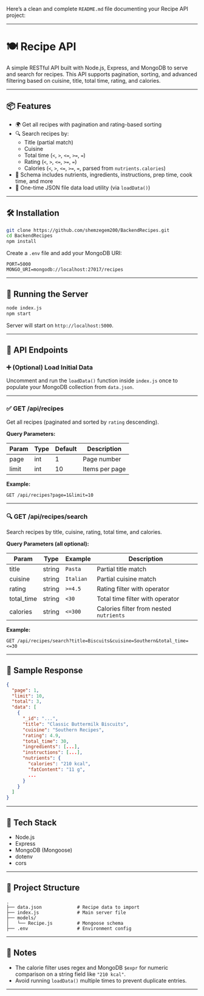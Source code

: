 Here’s a clean and complete `README.md` file documenting your Recipe API project:

---

# 🍽️ Recipe API

A simple RESTful API built with Node.js, Express, and MongoDB to serve and search for recipes. This API supports pagination, sorting, and advanced filtering based on cuisine, title, total time, rating, and calories.

---

## 📦 Features

- 🌍 Get all recipes with pagination and rating-based sorting
- 🔍 Search recipes by:
  - Title (partial match)
  - Cuisine
  - Total time (`<`, `>`, `<=`, `>=`, `=`)
  - Rating (`<`, `>`, `<=`, `>=`, `=`)
  - Calories (`<`, `>`, `<=`, `>=`, `=`, parsed from `nutrients.calories`)
- 🧾 Schema includes nutrients, ingredients, instructions, prep time, cook time, and more
- 🔁 One-time JSON file data load utility (via `loadData()`)

---

## 🛠️ Installation

```bash
git clone https://github.com/shemzegem200/BackendRecipes.git
cd BackendRecipes
npm install
```

Create a `.env` file and add your MongoDB URI:

```env
PORT=5000
MONGO_URI=mongodb://localhost:27017/recipes
```

---

## 🚀 Running the Server

```bash
node index.js
npm start
```

Server will start on `http://localhost:5000`.

---

## 🍳 API Endpoints

### ➕ (Optional) Load Initial Data

Uncomment and run the `loadData()` function inside `index.js` once to populate your MongoDB collection from `data.json`.

---

### ✅ GET /api/recipes

Get all recipes (paginated and sorted by `rating` descending).

**Query Parameters:**

| Param | Type | Default | Description |
|-------|------|---------|-------------|
| page  | int  | 1       | Page number |
| limit | int  | 10      | Items per page |

**Example:**

```http
GET /api/recipes?page=1&limit=10
```

---

### 🔍 GET /api/recipes/search

Search recipes by title, cuisine, rating, total time, and calories.

**Query Parameters (all optional):**

| Param      | Type   | Example         | Description                             |
|------------|--------|------------------|-----------------------------------------|
| title      | string | `Pasta`         | Partial title match                     |
| cuisine    | string | `Italian`       | Partial cuisine match                   |
| rating     | string | `>=4.5`         | Rating filter with operator             |
| total_time | string | `<30`           | Total time filter with operator         |
| calories   | string | `<=300`         | Calories filter from nested `nutrients` |

**Example:**

```http
GET /api/recipes/search?title=Biscuits&cuisine=Southern&total_time=<=30
```

---

## 📄 Sample Response

```json
{
  "page": 1,
  "limit": 10,
  "total": 3,
  "data": [
    {
      "_id": "...",
      "title": "Classic Buttermilk Biscuits",
      "cuisine": "Southern Recipes",
      "rating": 4.9,
      "total_time": 30,
      "ingredients": [...],
      "instructions": [...],
      "nutrients": {
        "calories": "210 kcal",
        "fatContent": "11 g",
        ...
      }
    }
  ]
}
```

---

## 🧠 Tech Stack

- Node.js
- Express
- MongoDB (Mongoose)
- dotenv
- cors

---

## 📂 Project Structure

```
.
├── data.json             # Recipe data to import
├── index.js              # Main server file
├── models/
│   └── Recipe.js         # Mongoose schema
├── .env                  # Environment config
```

---

## 📌 Notes

- The calorie filter uses regex and MongoDB `$expr` for numeric comparison on a string field like `"210 kcal"`.
- Avoid running `loadData()` multiple times to prevent duplicate entries.

---
